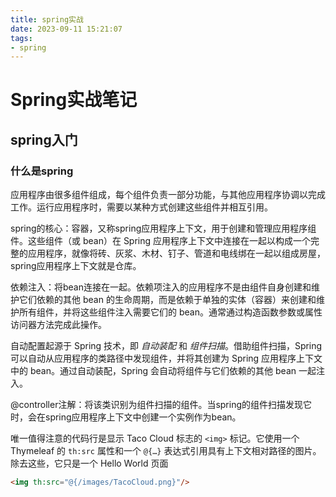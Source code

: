 ```yaml
---
title: spring实战
date: 2023-09-11 15:21:07
tags:
- spring
---
```

# Spring实战笔记

## spring入门

### 什么是spring

应用程序由很多组件组成，每个组件负责一部分功能，与其他应用程序协调以完成工作。运行应用程序时，需要以某种方式创建这些组件并相互引用。

spring的核心：容器，又称spring应用程序上下文，用于创建和管理应用程序组件。这些组件（或 bean）在 Spring 应用程序上下文中连接在一起以构成一个完整的应用程序，就像将砖、灰浆、木材、钉子、管道和电线绑在一起以组成房屋，spring应用程序上下文就是仓库。

依赖注入：将bean连接在一起。依赖项注入的应用程序不是由组件自身创建和维护它们依赖的其他 bean 的生命周期，而是依赖于单独的实体（容器）来创建和维护所有组件，并将这些组件注入需要它们的 bean。通常通过构造函数参数或属性访问器方法完成此操作。

自动配置起源于 Spring 技术，即 *自动装配* 和 *组件扫描*。借助组件扫描，Spring 可以自动从应用程序的类路径中发现组件，并将其创建为 Spring 应用程序上下文中的 bean。通过自动装配，Spring 会自动将组件与它们依赖的其他 bean 一起注入。

@controller注解：将该类识别为组件扫描的组件。当spring的组件扫描发现它时，会在spring应用程序上下文中创建一个实例作为bean。

唯一值得注意的代码行是显示 Taco Cloud 标志的 `<img>` 标记。它使用一个 Thymeleaf 的 `th:src` 属性和一个 `@{…}` 表达式引用具有上下文相对路径的图片。除去这些，它只是一个 Hello World 页面

```html
<img th:src="@{/images/TacoCloud.png}"/>
```

